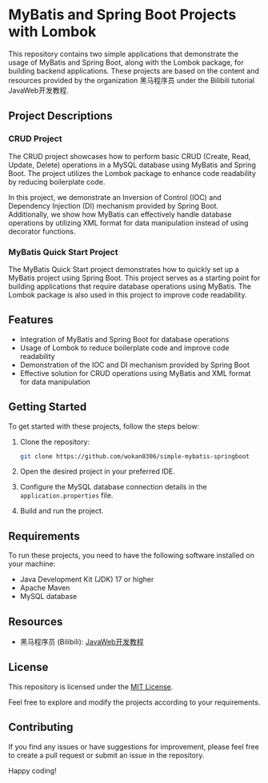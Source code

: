 # MyBatis and Spring Boot Projects with Lombok

This repository contains two simple applications that demonstrate the usage of MyBatis and Spring Boot, along with the Lombok package, for building backend applications. These projects are based on the content and resources provided by the organization 黑马程序员 under the Bilibili tutorial JavaWeb开发教程.

## Project Descriptions

### CRUD Project

The CRUD project showcases how to perform basic CRUD (Create, Read, Update, Delete) operations in a MySQL database using MyBatis and Spring Boot. The project utilizes the Lombok package to enhance code readability by reducing boilerplate code.

In this project, we demonstrate an Inversion of Control (IOC) and Dependency Injection (DI) mechanism provided by Spring Boot. Additionally, we show how MyBatis can effectively handle database operations by utilizing XML format for data manipulation instead of using decorator functions.

### MyBatis Quick Start Project

The MyBatis Quick Start project demonstrates how to quickly set up a MyBatis project using Spring Boot. This project serves as a starting point for building applications that require database operations using MyBatis. The Lombok package is also used in this project to improve code readability.

## Features

- Integration of MyBatis and Spring Boot for database operations
- Usage of Lombok to reduce boilerplate code and improve code readability
- Demonstration of the IOC and DI mechanism provided by Spring Boot
- Effective solution for CRUD operations using MyBatis and XML format for data manipulation

## Getting Started

To get started with these projects, follow the steps below:

1. Clone the repository:

   ```bash
   git clone https://github.com/wokan0306/simple-mybatis-springboot
   ```

2. Open the desired project in your preferred IDE.

3. Configure the MySQL database connection details in the `application.properties` file.

4. Build and run the project.

## Requirements

To run these projects, you need to have the following software installed on your machine:

- Java Development Kit (JDK) 17 or higher
- Apache Maven
- MySQL database

## Resources

- 黑马程序员 (Bilibili): [JavaWeb开发教程](https://www.bilibili.com/video/BV1m84y1w7Tb?p=1)

## License

This repository is licensed under the [MIT License](LICENSE).

Feel free to explore and modify the projects according to your requirements.

## Contributing

If you find any issues or have suggestions for improvement, please feel free to create a pull request or submit an issue in the repository.

Happy coding!
